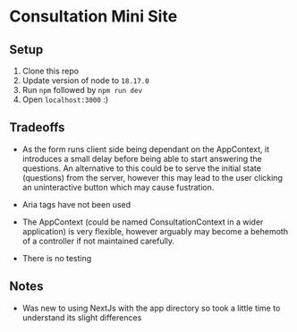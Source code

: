# Consultation Mini Site

## Setup
1) Clone this repo 
2) Update version of node to `18.17.0`
3) Run `npm` followed by `npm run dev`
4) Open `localhost:3000` :)

## Tradeoffs
- As the form runs client side being dependant on the AppContext, it introduces a small delay before being able to start answering the questions. An alternative to this could be to serve the initial state (questions) from the server, however this may lead to the user clicking an uninteractive button which may cause fustration.

- Aria tags have not been used  

- The AppContext (could be named ConsultationContext in a wider application) is very flexible, however arguably may become a behemoth of a controller if not maintained carefully. 

- There is no testing


## Notes
- Was new to using NextJs with the app directory so took a little time to understand its slight differences
